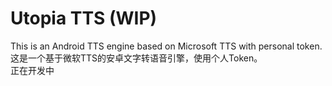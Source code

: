 # Utopia TTS (WIP)
This is an Android TTS engine based on Microsoft TTS with personal token.  
这是一个基于微软TTS的安卓文字转语音引擎，使用个人Token。  
正在开发中